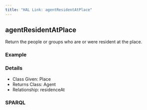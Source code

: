 ```yaml
---
title: "HAL Link: agentResidentAtPlace"
---
```


## agentResidentAtPlace

Return the people or groups who are or were resident at the place.

### Example




### Details

* Class Given: Place
* Returns Class: Agent
* Relationship: residenceAt


### SPARQL
```

```

